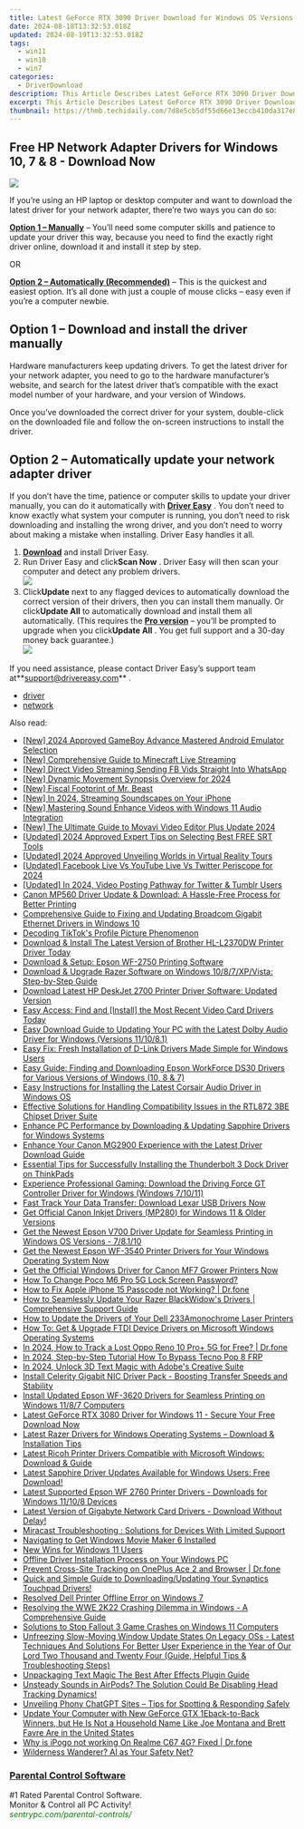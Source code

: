 ```yaml
---
title: Latest GeForce RTX 3090 Driver Download for Windows OS Versions (10, 8, & 7)
date: 2024-08-18T13:32:53.018Z
updated: 2024-08-19T13:32:53.018Z
tags:
  - win11
  - win10
  - win7
categories:
  - DriverDownload
description: This Article Describes Latest GeForce RTX 3090 Driver Download for Windows OS Versions (10, 8, & 7)
excerpt: This Article Describes Latest GeForce RTX 3090 Driver Download for Windows OS Versions (10, 8, & 7)
thumbnail: https://thmb.techidaily.com/7d8e5cb5df55d66e13eccb410da317e8e46922b45efc55e50a00217c7dbf8c3a.png
---
```


## Free HP Network Adapter Drivers for Windows 10, 7 & 8 - Download Now

![](https://images.drivereasy.com/wp-content/uploads/2018/11/img_5bff60daf0b94.jpg)

 If you’re using an HP laptop or desktop computer and want to download the latest driver for your network adapter, there’re two ways you can do so:

[**Option 1 – Manually**](https://tools.techidaily.com/drivereasy/download/) – You’ll need some computer skills and patience to update your driver this way, because you need to find the exactly right driver online, download it and install it step by step.

OR

[**Option 2 – Automatically (Recommended)**](https://www.drivereasy.com/knowledge/hp-network-driver-download-for-windows-10-7-8/#o2) – This is the quickest and easiest option. It’s all done with just a couple of mouse clicks – easy even if you’re a computer newbie.

## Option 1 – Download and install the driver manually

 Hardware manufacturers keep updating drivers. To get the latest driver for your network adapter, you need to go to the hardware manufacturer’s website, and search for the latest driver that’s compatible with the exact model number of your hardware, and your version of Windows.

 Once you’ve downloaded the correct driver for your system, double-click on the downloaded file and follow the on-screen instructions to install the driver.

## Option 2 – Automatically update your network adapter driver

 If you don’t have the time, patience or computer skills to update your driver manually, you can do it automatically with **[Driver Easy](https://tools.techidaily.com/drivereasy/download/)**  . You don’t need to know exactly what system your computer is running, you don’t need to risk downloading and installing the wrong driver, and you don’t need to worry about making a mistake when installing. Driver Easy handles it all.

1. **[Download](https://tools.techidaily.com/drivereasy/download/)**  and install Driver Easy.
2. Run Driver Easy and click**Scan Now** . Driver Easy will then scan your computer and detect any problem drivers.  
![](https://images.drivereasy.com/wp-content/uploads/2018/11/img_5bff59d2428c6.jpg)
3. Click**Update** next to any flagged devices to automatically download the correct version of their drivers, then you can install them manually. Or click**Update All** to automatically download and install them all automatically. (This requires the **[Pro version](https://tools.techidaily.com/drivereasy/download/)**  – you’ll be prompted to upgrade when you click**Update All** . You get full support and a 30-day money back guarantee.)  
![](https://images.drivereasy.com/wp-content/uploads/2018/11/img_5bff59dfc13fd.jpg)

 If you need assistance, please contact Driver Easy’s support team at**<support@drivereasy.com>** .

* [driver](https://tools.techidaily.com/drivereasy/download/)
* [network](https://tools.techidaily.com/drivereasy/download/)

<ins class="adsbygoogle"
     style="display:block"
     data-ad-format="autorelaxed"
     data-ad-client="ca-pub-7571918770474297"
     data-ad-slot="1223367746"></ins>



<ins class="adsbygoogle"
     style="display:block"
     data-ad-client="ca-pub-7571918770474297"
     data-ad-slot="8358498916"
     data-ad-format="auto"
     data-full-width-responsive="true"></ins>

<span class="atpl-alsoreadstyle">Also read:</span>
<div><ul>
<li><a href="https://screen-mirroring-recording.techidaily.com/new-2024-approved-gameboy-advance-mastered-android-emulator-selection/"><u>[New] 2024 Approved  GameBoy Advance Mastered  Android Emulator Selection</u></a></li>
<li><a href="https://visual-screen-recording.techidaily.com/new-comprehensive-guide-to-minecraft-live-streaming/"><u>[New] Comprehensive Guide to Minecraft Live Streaming</u></a></li>
<li><a href="https://facebook-video-files.techidaily.com/new-direct-video-streaming-sending-fb-vids-straight-into-whatsapp/"><u>[New] Direct Video Streaming  Sending FB Vids Straight Into WhatsApp</u></a></li>
<li><a href="https://fox-boxes.techidaily.com/new-dynamic-movement-synopsis-overview-for-2024/"><u>[New] Dynamic Movement Synopsis Overview for 2024</u></a></li>
<li><a href="https://youtube-stream.techidaily.com/new-fiscal-footprint-of-mr-beast/"><u>[New] Fiscal Footprint of Mr. Beast</u></a></li>
<li><a href="https://fox-glue.techidaily.com/new-in-2024-streaming-soundscapes-on-your-iphone/"><u>[New] In 2024, Streaming Soundscapes on Your iPhone</u></a></li>
<li><a href="https://extra-support.techidaily.com/new-mastering-sound-enhance-videos-with-windows-11-audio-integration/"><u>[New] Mastering Sound  Enhance Videos with Windows 11 Audio Integration</u></a></li>
<li><a href="https://some-guidance.techidaily.com/new-the-ultimate-guide-to-movavi-video-editor-plus-update-2024/"><u>[New] The Ultimate Guide to Movavi Video Editor Plus Update 2024</u></a></li>
<li><a href="https://fox-hovers.techidaily.com/updated-2024-approved-expert-tips-on-selecting-best-free-srt-tools/"><u>[Updated] 2024 Approved  Expert Tips on Selecting Best FREE SRT Tools</u></a></li>
<li><a href="https://fox-http.techidaily.com/updated-2024-approved-unveiling-worlds-in-virtual-reality-tours/"><u>[Updated] 2024 Approved  Unveiling Worlds in Virtual Reality Tours</u></a></li>
<li><a href="https://facebook-record-videos.techidaily.com/updated-facebook-live-vs-youtube-live-vs-twitter-periscope-for-2024/"><u>[Updated] Facebook Live Vs YouTube Live Vs Twitter Periscope for 2024</u></a></li>
<li><a href="https://twitter-videos.techidaily.com/updated-in-2024-video-posting-pathway-for-twitter-and-tumblr-users/"><u>[Updated] In 2024, Video Posting Pathway for Twitter & Tumblr Users</u></a></li>
<li><a href="https://win-amazing.techidaily.com/canon-mp560-driver-update-and-download-a-hassle-free-process-for-better-printing/"><u>Canon MP560 Driver Update & Download: A Hassle-Free Process for Better Printing</u></a></li>
<li><a href="https://win-amazing.techidaily.com/comprehensive-guide-to-fixing-and-updating-broadcom-gigabit-ethernet-drivers-in-windows-10/"><u>Comprehensive Guide to Fixing and Updating Broadcom Gigabit Ethernet Drivers in Windows 10</u></a></li>
<li><a href="https://tiktok-clips.techidaily.com/decoding-tiktoks-profile-picture-phenomenon/"><u>Decoding TikTok's Profile Picture Phenomenon</u></a></li>
<li><a href="https://win-amazing.techidaily.com/download-and-install-the-latest-version-of-brother-hl-l2370dw-printer-driver-today/"><u>Download & Install The Latest Version of Brother HL-L2370DW Printer Driver Today</u></a></li>
<li><a href="https://win-amazing.techidaily.com/download-and-setup-epson-wf-2750-printing-software/"><u>Download & Setup: Epson WF-2750 Printing Software</u></a></li>
<li><a href="https://win-amazing.techidaily.com/download-and-upgrade-razer-software-on-windows-1087xpvista-step-by-step-guide/"><u>Download & Upgrade Razer Software on Windows 10/8/7/XP/Vista: Step-by-Step Guide</u></a></li>
<li><a href="https://hardware-help.techidaily.com/download-latest-hp-deskjet-2700-printer-driver-software-updated-version/"><u>Download Latest HP DeskJet 2700 Printer Driver Software: Updated Version</u></a></li>
<li><a href="https://win-amazing.techidaily.com/easy-access-find-and-install-the-most-recent-video-card-drivers-today/"><u>Easy Access: Find and [Install] the Most Recent Video Card Drivers Today</u></a></li>
<li><a href="https://win-amazing.techidaily.com/1722966541003-easy-download-guide-to-updating-your-pc-with-the-latest-dolby-audio-driver-for-windows-versions-111081/"><u>Easy Download Guide to Updating Your PC with the Latest Dolby Audio Driver for Windows (Versions 11/10/8.1)</u></a></li>
<li><a href="https://win-amazing.techidaily.com/easy-fix-fresh-installation-of-d-link-drivers-made-simple-for-windows-users/"><u>Easy Fix: Fresh Installation of D-Link Drivers Made Simple for Windows Users</u></a></li>
<li><a href="https://win-amazing.techidaily.com/easy-guide-finding-and-downloading-epson-workforce-ds30-drivers-for-various-versions-of-windows-10-8-and-7/"><u>Easy Guide: Finding and Downloading Epson WorkForce DS30 Drivers for Various Versions of Windows (10, 8 & 7)</u></a></li>
<li><a href="https://win-amazing.techidaily.com/easy-instructions-for-installing-the-latest-corsair-audio-driver-in-windows-os/"><u>Easy Instructions for Installing the Latest Corsair Audio Driver in Windows OS</u></a></li>
<li><a href="https://win-amazing.techidaily.com/effective-solutions-for-handling-compatibility-issues-in-the-rtl872-3be-chipset-driver-suite/"><u>Effective Solutions for Handling Compatibility Issues in the RTL872 3BE Chipset Driver Suite</u></a></li>
<li><a href="https://win-amazing.techidaily.com/enhance-pc-performance-by-downloading-and-updating-sapphire-drivers-for-windows-systems/"><u>Enhance PC Performance by Downloading & Updating Sapphire Drivers for Windows Systems</u></a></li>
<li><a href="https://win-amazing.techidaily.com/enhance-your-canon-mg2900-experience-with-the-latest-driver-download-guide/"><u>Enhance Your Canon MG2900 Experience with the Latest Driver Download Guide</u></a></li>
<li><a href="https://win-amazing.techidaily.com/essential-tips-for-successfully-installing-the-thunderbolt-3-dock-driver-on-thinkpads/"><u>Essential Tips for Successfully Installing the Thunderbolt 3 Dock Driver on ThinkPads</u></a></li>
<li><a href="https://win-amazing.techidaily.com/experience-professional-gaming-download-the-driving-force-gt-controller-driver-for-windows-windows-71011/"><u>Experience Professional Gaming: Download the Driving Force GT Controller Driver for Windows (Windows 7/10/11)</u></a></li>
<li><a href="https://win-amazing.techidaily.com/fast-track-your-data-transfer-download-lexar-usb-drivers-now/"><u>Fast Track Your Data Transfer: Download Lexar USB Drivers Now</u></a></li>
<li><a href="https://win-amazing.techidaily.com/get-official-canon-inkjet-drivers-mp280-for-windows-11-and-older-versions/"><u>Get Official Canon Inkjet Drivers (MP280) for Windows 11 & Older Versions</u></a></li>
<li><a href="https://win-amazing.techidaily.com/get-the-newest-epson-v700-driver-update-for-seamless-printing-in-windows-os-versions-78110/"><u>Get the Newest Epson V700 Driver Update for Seamless Printing in Windows OS Versions - 7/8.1/10</u></a></li>
<li><a href="https://win-amazing.techidaily.com/get-the-newest-epson-wf-3540-printer-drivers-for-your-windows-operating-system-now/"><u>Get the Newest Epson WF-3540 Printer Drivers for Your Windows Operating System Now</u></a></li>
<li><a href="https://win-amazing.techidaily.com/get-the-official-windows-driver-for-canon-mf7-grower-printers-now/"><u>Get the Official Windows Driver for Canon MF7 Grower Printers Now</u></a></li>
<li><a href="https://easy-unlock-android.techidaily.com/how-to-change-poco-m6-pro-5g-lock-screen-password-by-drfone-android/"><u>How To Change Poco M6 Pro 5G Lock Screen Password?</u></a></li>
<li><a href="https://iphone-unlock.techidaily.com/how-to-fix-apple-iphone-15-passcode-not-working-drfone-by-drfone-ios/"><u>How to Fix Apple iPhone 15 Passcode not Working? | Dr.fone</u></a></li>
<li><a href="https://win-amazing.techidaily.com/how-to-seamlessly-update-your-razer-blackwidows-drivers-comprehensive-support-guide/"><u>How to Seamlessly Update Your Razer BlackWidow's Drivers | Comprehensive Support Guide</u></a></li>
<li><a href="https://win-amazing.techidaily.com/how-to-update-the-drivers-of-your-dell-233amonochrome-laser-printers/"><u>How to Update the Drivers of Your Dell 233Amonochrome Laser Printers</u></a></li>
<li><a href="https://win-amazing.techidaily.com/how-to-get-and-upgrade-ftdi-device-drivers-on-microsoft-windows-operating-systems/"><u>How To: Get & Upgrade FTDI Device Drivers on Microsoft Windows Operating Systems</u></a></li>
<li><a href="https://android-location-track.techidaily.com/in-2024-how-to-track-a-lost-oppo-reno-10-proplus-5g-for-free-drfone-by-drfone-virtual-android/"><u>In 2024, How to Track a Lost Oppo Reno 10 Pro+ 5G for Free? | Dr.fone</u></a></li>
<li><a href="https://bypass-frp.techidaily.com/in-2024-step-by-step-tutorial-how-to-bypass-tecno-pop-8-frp-by-drfone-android/"><u>In 2024, Step-by-Step Tutorial How To Bypass Tecno Pop 8 FRP</u></a></li>
<li><a href="https://some-approaches.techidaily.com/in-2024-unlock-3d-text-magic-with-adobes-creative-suite/"><u>In 2024, Unlock 3D Text Magic with Adobe's Creative Suite</u></a></li>
<li><a href="https://win-amazing.techidaily.com/install-celerity-gigabit-nic-driver-pack-boosting-transfer-speeds-and-stability/"><u>Install Celerity Gigabit NIC Driver Pack - Boosting Transfer Speeds and Stability</u></a></li>
<li><a href="https://win-amazing.techidaily.com/install-updated-epson-wf-3620-drivers-for-seamless-printing-on-windows-1187-computers/"><u>Install Updated Epson WF-3620 Drivers for Seamless Printing on Windows 11/8/7 Computers</u></a></li>
<li><a href="https://win-amazing.techidaily.com/latest-geforce-rtx-3080-driver-for-windows-11-secure-your-free-download-now/"><u>Latest GeForce RTX 3080 Driver for Windows 11 - Secure Your Free Download Now</u></a></li>
<li><a href="https://win-amazing.techidaily.com/latest-razer-drivers-for-windows-operating-systems-download-and-installation-tips/"><u>Latest Razer Drivers for Windows Operating Systems – Download & Installation Tips</u></a></li>
<li><a href="https://win-amazing.techidaily.com/latest-ricoh-printer-drivers-compatible-with-microsoft-windows-download-and-guide/"><u>Latest Ricoh Printer Drivers Compatible with Microsoft Windows: Download & Guide</u></a></li>
<li><a href="https://win-amazing.techidaily.com/latest-sapphire-driver-updates-available-for-windows-users-free-download/"><u>Latest Sapphire Driver Updates Available for Windows Users: Free Download!</u></a></li>
<li><a href="https://hardware-help.techidaily.com/latest-supported-epson-wf-2760-printer-drivers-downloads-for-windows-11108-devices/"><u>Latest Supported Epson WF 2760 Printer Drivers - Downloads for Windows 11/10/8 Devices</u></a></li>
<li><a href="https://win-amazing.techidaily.com/1722970132473-latest-version-of-gigabyte-network-card-drivers-download-without-delay/"><u>Latest Version of Gigabyte Network Card Drivers - Download Without Delay!</u></a></li>
<li><a href="https://common-error.techidaily.com/miracast-troubleshooting-solutions-for-devices-with-limited-support/"><u>Miracast Troubleshooting : Solutions for Devices With Limited Support</u></a></li>
<li><a href="https://extra-resources.techidaily.com/navigating-to-get-windows-movie-maker-6-installed/"><u>Navigating to Get Windows Movie Maker 6 Installed</u></a></li>
<li><a href="https://extra-information.techidaily.com/new-wins-for-windows-11-users/"><u>New Wins for Windows 11 Users</u></a></li>
<li><a href="https://win-amazing.techidaily.com/offline-driver-installation-process-on-your-windows-pc/"><u>Offline Driver Installation Process on Your Windows PC</u></a></li>
<li><a href="https://fake-location.techidaily.com/prevent-cross-site-tracking-on-oneplus-ace-2-and-browser-drfone-by-drfone-virtual-android/"><u>Prevent Cross-Site Tracking on OnePlus Ace 2 and Browser | Dr.fone</u></a></li>
<li><a href="https://win-amazing.techidaily.com/quick-and-simple-guide-to-downloadingupdating-your-synaptics-touchpad-drivers/"><u>Quick and Simple Guide to Downloading/Updating Your Synaptics Touchpad Drivers!</u></a></li>
<li><a href="https://printer-issues.techidaily.com/resolved-dell-printer-offline-error-on-windows-7/"><u>Resolved Dell Printer Offline Error on Windows 7</u></a></li>
<li><a href="https://win-amazing.techidaily.com/resolving-the-wwe-2k22-crashing-dilemma-in-windows-a-comprehensive-guide/"><u>Resolving the WWE 2K22 Crashing Dilemma in Windows - A Comprehensive Guide</u></a></li>
<li><a href="https://win-able.techidaily.com/solutions-to-stop-fallout-3-game-crashes-on-windows-11-computers/"><u>Solutions to Stop Fallout 3 Game Crashes on Windows 11 Computers</u></a></li>
<li><a href="https://common-error.techidaily.com/unfreezing-slow-moving-window-update-states-on-legacy-oss-latest-techniques-and-solutions-for-better-user-experience-in-the-year-of-our-lord-two-thousand-an59/"><u>Unfreezing Slow-Moving Window Update States On Legacy OSs - Latest Techniques And Solutions For Better User Experience in the Year of Our Lord Two Thousand and Twenty Four (Guide, Helpful Tips & Troubleshooting Steps)</u></a></li>
<li><a href="https://extra-hints.techidaily.com/unpackaging-text-magic-the-best-after-effects-plugin-guide/"><u>Unpackaging Text Magic  The Best After Effects Plugin Guide</u></a></li>
<li><a href="https://fox-that.techidaily.com/unsteady-sounds-in-airpods-the-solution-could-be-disabling-head-tracking-dynamics/"><u>Unsteady Sounds in AirPods? The Solution Could Be Disabling Head Tracking Dynamics!</u></a></li>
<li><a href="https://tech-revival.techidaily.com/unveiling-phony-chatgpt-sites-tips-for-spotting-and-responding-safely/"><u>Unveiling Phony ChatGPT Sites – Tips for Spotting & Responding Safely</u></a></li>
<li><a href="https://win-amazing.techidaily.com/1722975150636-update-your-computer-with-new-geforce-gtx-1eback-to-back-winners-but-he-is-not-a-household-name-like-joe-montana-and-brett-favre-are-in-the-united-states/"><u>Update Your Computer with New GeForce GTX 1Eback-to-Back Winners, but He Is Not a Household Name Like Joe Montana and Brett Favre Are in the United States</u></a></li>
<li><a href="https://pokemon-go-android.techidaily.com/why-is-ipogo-not-working-on-realme-c67-4g-fixed-drfone-by-drfone-virtual-android/"><u>Why is iPogo not working On Realme C67 4G? Fixed | Dr.fone</u></a></li>
<li><a href="https://tech-haven.techidaily.com/wilderness-wanderer-ai-as-your-safety-net/"><u>Wilderness Wanderer? AI as Your Safety Net?</u></a></li>
</ul></div>

<!-- affiliate ads begin -->
<h3 id="200610"><a href="https://sentrypc.7eer.net/c/5597632/200610/3022">Parental Control Software</a></h3>
<span class="text-ad-content">
	#1 Rated Parental Control Software.<br/>
	Monitor & Control all PC Activity!<br/>
		<cite style="color:green">sentrypc.com/parental-controls/</cite>
	</span><img height="0" width="0" src="https://sentrypc.7eer.net/i/5597632/200610/3022" style="position:absolute;visibility:hidden;" border="0" />
<!-- affiliate ads end -->